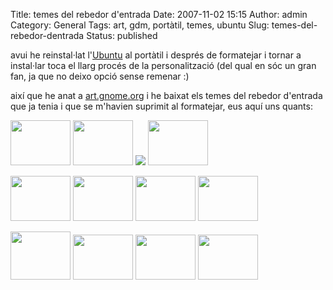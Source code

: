 Title: temes del rebedor d'entrada
Date: 2007-11-02 15:15
Author: admin
Category: General
Tags: art, gdm, portàtil, temes, ubuntu
Slug: temes-del-rebedor-dentrada
Status: published

avui he reinstal·lat l'<a href="http://www.ubuntu.com" target="_blank" rel="noopener">Ubuntu</a> al portàtil i després de formatejar i tornar a instal·lar toca el llarg procés de la personalització (del qual en sóc un gran fan, ja que no deixo opció sense remenar :)

així que he anat a <a href="http://art.gnome.org" target="_blank" rel="noopener">art.gnome.org</a> i he baixat els temes del rebedor d'entrada que ja tenia i que se m'havien suprimit al formatejar, eus aquí uns quants:

<img src="http://art.gnome.org/images/thumbnails/gdm_greeter/GDM-BlueSwirl-Th.png" width="96" height="72" /> <img src="http://art.gnome.org/images/thumbnails/gdm_greeter/GDM-BalloonsBlueGDM-Th.jpg" width="96" height="72" /> ![](http://art.gnome.org/images/thumbnails/gdm_greeter/GDM-SoftFlowerWidescreen1280x800-Th.png) <img src="http://art.gnome.org/images/thumbnails/gdm_greeter/GDM-GnomeZen-Th.png" width="96" height="72" />

<img src="http://art.gnome.org/images/thumbnails/gdm_greeter/GDM-PiratesofGnome-Th.png" width="96" height="72" /> <img src="http://art.gnome.org/images/thumbnails/gdm_greeter/GDM-CelticWXGA-Th.png" width="96" height="72" /> <img src="http://art.gnome.org/images/thumbnails/gdm_greeter/GDM-AproachOne-Th.jpg" width="96" height="72" /> <img src="http://art.gnome.org/images/thumbnails/gdm_greeter/GDM-FlyAway-Th.jpg" width="96" height="72" />

<img src="http://art.gnome.org/images/archive/thumbnails/gdm_greeter/GDM-InThisWorld-Th.png" width="96" height="77" /> <img src="http://art.gnome.org/images/archive/thumbnails/gdm_greeter/GDM-Delicious-Th.jpg" width="96" height="72" /> <img src="http://art.gnome.org/images/archive/thumbnails/gdm_greeter/GDM-Butterfly-Th.jpg" width="96" height="72" /> <img src="http://art.gnome.org/images/archive/thumbnails/gdm_greeter/GDM-Crystal-Rose-Th.png" width="96" height="72" />

